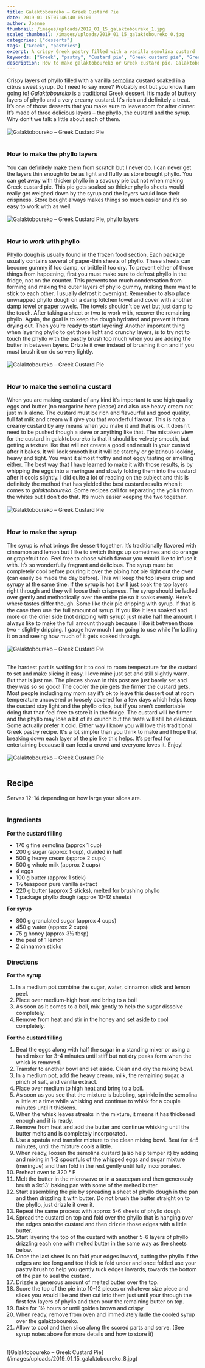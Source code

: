 ```yaml
---
title: Galaktoboureko – Greek Custard Pie
date: 2019-01-15T07:46:40-05:00
author: Joanne
thumbnail: /images/uploads/2019_01_15_galaktoboureko_1.jpg
scaled_thumbnail: /images/uploads/2019_01_15_galaktoboureko_0.jpg
categories: ["desserts"]
tags: ["Greek", "pastries"]
excerpt: A crispy Greek pastry filled with a vanilla semolina custard
keywords: ["Greek", "pastry", "Custard pie", "Greek custard pie", "Greek pastry", "phyllo", "traditional Greek dessert", "Greek breakfast"]
description: How to make galaktoboureko or Greek custard pie. Galaktoboureko is one of Greece's most popular pastries to have for breakfast. Learn how to make it yourself.
---
```


Crispy layers of phyllo filled with a vanilla [semolina](https://en.wikipedia.org/wiki/Semolina) custard soaked in a citrus sweet syrup. Do I need to say more? Probably not but you know I am going to! _Galaktoboureko_ is a traditional Greek dessert. It’s made of buttery layers of phyllo and a very creamy custard. It's rich and definitely a treat. It’s one of those desserts that you make sure to leave room for after dinner. It’s made of three delicious layers – the phyllo, the custard and the syrup. Why don’t we talk a little about each of them.
</br>
</br>
![Galaktoboureko – Greek Custard Pie](/images/uploads/2019_01_15_galaktoboureko_2.jpg)
</br>
</br>

### How to make the phyllo layers
You can definitely make them from scratch but I never do. I can never get the layers thin enough to be as light and fluffy as store bought phyllo. You can get away with thicker phyllo in a savoury pie but not when making Greek custard pie. This pie gets soaked so thicker phyllo sheets would really get weighed down by the syrup and the layers would lose their crispness. Store bought always makes things so much easier and it’s so easy to work with as well.
</br>
</br>
![Galaktoboureko – Greek Custard Pie, phyllo layers](/images/uploads/2019_01_15_galaktoboureko_3.jpg)
</br>
</br>

### How to work with phyllo
Phyllo dough is usually found in the frozen food section. Each package usually contains several of paper-thin sheets of phyllo.
These sheets can become gummy if too damp, or brittle if too dry. To prevent either of those things from happening, first you must make sure to defrost phyllo in the fridge, not on the counter. This prevents too much condensation from forming and making the outer layers of phyllo gummy, making them want to stick to each other. I usually defrost it overnight. Remember to also place unwrapped phyllo dough on a damp kitchen towel and cover with another damp towel or paper towels. The towels shouldn't be wet but just damp to the touch. After taking a sheet or two to work with, recover the remaining phyllo. Again, the goal is to keep the dough hydrated and prevent it from drying out. Then you’re ready to start layering! Another important thing when layering phyllo to get those light and crunchy layers, is to try not to touch the phyllo with the pastry brush too much when you are adding the butter in between layers. Drizzle it over instead of brushing it on and if you must brush it on do so very lightly.
</br>
</br>
![Galaktoboureko – Greek Custard Pie](/images/uploads/2019_01_15_galaktoboureko_4.jpg)
</br>
</br>

### How to make the semolina custard
When you are making custard of any kind it’s important to use high quality eggs and butter (no margarine here please) and also use heavy cream not just milk alone. The custard must be rich and flavourful and good quality, full fat milk and cream will give you that wonderful flavour. This is not a creamy custard by any means when you make it and that is ok. It doesn’t need to be pushed though a sieve or anything like that. The mistaken view for the custard in galaktoboureko is that it should be velvety smooth, but getting a texture like that will not create a good end result in your custard after it bakes. It will look smooth but it will be starchy or gelatinous looking, heavy and tight. You want it almost frothy and not eggy tasting or smelling either. The best way that I have learned to make it with those results, is by whipping the eggs into a meringue and slowly folding them into the custard after it cools slightly. I did quite a lot of reading on the subject and this is definitely the method that has yielded the best custard results when it comes to _galaktoboureko_. Some recipes call for separating the yolks from the whites but I don’t do that. It’s much easier keeping the two together.
</br>
</br>
![Galaktoboureko – Greek Custard Pie](/images/uploads/2019_01_15_galaktoboureko_5.jpg)
</br>
</br>

### How to make the syrup
The syrup is what brings the dessert together. It’s traditionally flavored with cinnamon and lemon but I like to switch things up sometimes and do orange or grapefruit too. Feel free to chose which flavour you would like to infuse it with. It’s so wonderfully fragrant and delicious. The syrup must be completely cool before pouring it over the piping hot pie right out the oven (can easily be made the day before). This will keep the top layers crisp and syrupy at the same time. If the syrup is hot it will just soak the top layers right through and they will loose their crispness. The syrup should be ladled over gently and methodically over the entire pie so it soaks evenly. Here’s where tastes differ though. Some like their pie dripping with syrup. If that is the case then use the full amount of syrup. If you like it less soaked and more on the drier side (not dripping with syrup) just make half the amount. I always like to make the full amount though because I like it between those two - slightly dripping. I gauge how much I am going to use while I’m ladling it on and seeing how much of it gets soaked through.
</br>
</br>
![Galaktoboureko – Greek Custard Pie](/images/uploads/2019_01_15_galaktoboureko_6.jpg)
</br>
</br>

The hardest part is waiting for it to cool to room temperature for the custard to set and make slicing it easy. I love mine just set and still slightly warm. But that is just me. The pieces shown in this post are just barely set and they was so so good! The cooler the pie gets the firmer the custard gets. Most people including my mom say it’s ok to leave this dessert out at room temperature uncovered or loosely covered for a few days which helps keep the custard stay light and the phyllo crisp, but if you aren’t comfortable doing that than feel free to store it in the fridge. The custard will be firmer and the phyllo may lose a bit of its crunch but the taste will still be delicious. Some actually prefer it cold. Either way I know you will love this traditional Greek pastry recipe. It's a lot simpler than you think to make and I hope that breaking down each layer of the pie like this helps. It’s perfect for entertaining because it can feed a crowd and everyone loves it. Enjoy!
</br>
</br>
![Galaktoboureko – Greek Custard Pie](/images/uploads/2019_01_15_galaktoboureko_7.jpg)
</br>
</br>

## Recipe
Serves 12-14 depending on how large your slices are. 
</br>
</br>

### Ingredients

__For the custard filling__

* <span itemprop="ingredients"> 170 g fine semolina (approx 1 cup)</span>
* <span itemprop="ingredients"> 200 g sugar (approx 1 cup), divided in half</span>
* <span itemprop="ingredients"> 500 g heavy cream (approx 2 cups)</span>
* <span itemprop="ingredients"> 500 g whole milk (approx 2 cups)</span>
* <span itemprop="ingredients"> 4 eggs</span>
* <span itemprop="ingredients"> 100 g butter (approx 1 stick)</span>
* <span itemprop="ingredients"> 1&frac12; teaspoon pure vanilla extract</span>
* <span itemprop="ingredients"> 220 g butter (approx 2 sticks), melted for brushing phyllo</span>
* <span itemprop="ingredients"> 1 package phyllo dough (approx 10-12 sheets)</span>
  
__For syrup__

* <span itemprop="ingredients"> 800 g granulated sugar (approx 4 cups)</span>
* <span itemprop="ingredients"> 450 g water (approx 2 cups)</span>
* <span itemprop="ingredients"> 75 g honey (approx 3&frac12; tbsp)</span>
* <span itemprop="ingredients"> the peel of 1 lemon</span>
* <span itemprop="ingredients"> 2 cinnamon sticks</span>

### Directions

__For the syrup__

1. In a medium pot combine the sugar, water, cinnamon stick and lemon peel. 
2. Place over medium-high heat and bring to a boil
3. As soon as it comes to a boil, mix gently to help the sugar dissolve completely.
4. Remove from heat and stir in the honey and set aside to cool completely.

__For the custard filling__

1. Beat the eggs along with half the sugar in a standing mixer or using a hand mixer for 3-4 minutes until stiff but not dry peaks form when the whisk is removed. 
2. Transfer to another bowl and set aside. Clean and dry the mixing bowl.
3. In a medium pot, add the heavy cream, milk, the remaining sugar, a pinch of salt, and vanilla extract. 
4. Place over medium to high heat and bring to a boil.
5. As soon as you see that the mixture is bubbling, sprinkle in the semolina a little at a time while whisking and continue to whisk for a couple minutes until it thickens. 
6. When the whisk leaves streaks in the mixture, it means it has thickened enough and it is ready.
7. Remove from heat and add the butter and continue whisking until the butter melts and is completely incorporated.
8. Use a spatula and transfer mixture to the clean mixing bowl. Beat for 4-5 minutes, until the mixture cools a little.
9. When ready, loosen the semolina custard (also help temper it) by adding and mixing in 1-2 spoonfuls of the whipped eggs and sugar mixture (meringue) and then fold in the rest gently until fully incorporated.
10. Preheat oven to 320 &deg; F
11. Melt the butter in the microwave or in a saucepan and then generously brush a 9x13’ baking pan with some of the melted butter.
12. Start assembling the pie by spreading a sheet of phyllo dough in the pan and then drizzling it with butter. Do not brush the butter straight on to the phyllo, just drizzle it over it.
13. Repeat the same process with approx 5-6 sheets of phyllo dough.
14. Spread the custard on top and fold over the phyllo that is hanging over the edges onto the custard and then drizzle those edges with a little butter.
15. Start layering the top of the custard with another 5-6 layers of phyllo drizzling each one with melted butter in the same way as the sheets below.
16. Once the last sheet is on fold your edges inward, cutting the phyllo if the edges are too long and too thick to fold under and once folded use your pastry brush to help you gently tuck edges inwards, towards the bottom of the pan to seal the custard.
17. Drizzle a generous amount of melted butter over the top.
18. Score the top of the pie into 10-12 pieces or whatever size piece and slices you would like and then cut into them just until your through the first few layers of phyllo and then pour the remaining butter on top.
19. Bake for 1½ hours or until golden brown and crispy
20. When ready, remove from oven and immediately ladle the cooled syrup over the galaktoboureko. 
21. Allow to cool and then slice along the scored parts and serve. (See syrup notes above for more details and how to store it)

</br>
![Galaktoboureko – Greek Custard Pie](/images/uploads/2019_01_15_galaktoboureko_8.jpg)
